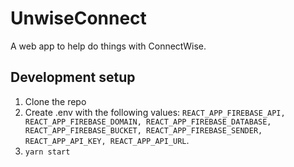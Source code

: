 # UnwiseConnect

A web app to help do things with ConnectWise.

## Development setup

1. Clone the repo
2. Create .env with the following values: `REACT_APP_FIREBASE_API, REACT_APP_FIREBASE_DOMAIN, REACT_APP_FIREBASE_DATABASE, REACT_APP_FIREBASE_BUCKET, REACT_APP_FIREBASE_SENDER, REACT_APP_API_KEY, REACT_APP_API_URL`.
3. `yarn start`

